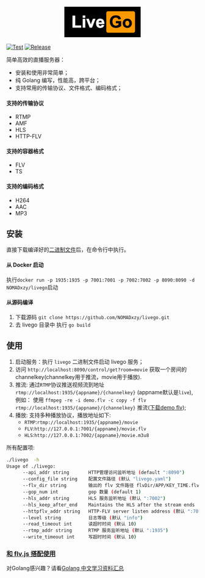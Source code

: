 <p align='center'>
    <img src='./logo.png' width='200px' height='80px'/>
</p>

[![Test](https://github.com/NOMADxzy/livego/workflows/Test/badge.svg)](https://github.com/NOMADxzy/livego/actions?query=workflow%3ATest)
[![Release](https://github.com/NOMADxzy/livego/workflows/Release/badge.svg)](https://github.com/NOMADxzy/livego/actions?query=workflow%3ARelease)

简单高效的直播服务器：
- 安装和使用非常简单；
- 纯 Golang 编写，性能高，跨平台；
- 支持常用的传输协议、文件格式、编码格式；

#### 支持的传输协议
- RTMP
- AMF
- HLS
- HTTP-FLV

#### 支持的容器格式
- FLV
- TS

#### 支持的编码格式
- H264
- AAC
- MP3

## 安装
直接下载编译好的[二进制文件](https://github.com/NOMADxzy/livego/releases)后，在命令行中执行。

#### 从 Docker 启动
执行`docker run -p 1935:1935 -p 7001:7001 -p 7002:7002 -p 8090:8090 -d NOMADxzy/livego`启动

#### 从源码编译
1. 下载源码 `git clone https://github.com/NOMADxzy/livego.git`
2. 去 livego 目录中 执行 `go build`

## 使用
1. 启动服务：执行 `livego` 二进制文件启动 livego 服务；
2. 访问 `http://localhost:8090/control/get?room=movie` 获取一个房间的 channelkey(channelkey用于推流，movie用于播放).
3. 推流: 通过`RTMP`协议推送视频流到地址 `rtmp://localhost:1935/{appname}/{channelkey}` (appname默认是`live`), 例如： 使用 `ffmpeg -re -i demo.flv -c copy -f flv rtmp://localhost:1935/{appname}/{channelkey}` 推流([下载demo flv](https://s3plus.meituan.net/v1/mss_7e425c4d9dcb4bb4918bbfa2779e6de1/mpack/default/demo.flv));
4. 播放: 支持多种播放协议，播放地址如下:
    - `RTMP`:`rtmp://localhost:1935/{appname}/movie`
    - `FLV`:`http://127.0.0.1:7001/{appname}/movie.flv`
    - `HLS`:`http://127.0.0.1:7002/{appname}/movie.m3u8`

所有配置项: 
```bash
./livego  -h
Usage of ./livego:
      --api_addr string       HTTP管理访问监听地址 (default ":8090")
      --config_file string    配置文件路径 (默认 "livego.yaml")
      --flv_dir string        输出的 flv 文件路径 flvDir/APP/KEY_TIME.flv (默认 "tmp")
      --gop_num int           gop 数量 (default 1)
      --hls_addr string       HLS 服务监听地址 (默认 ":7002")
      --hls_keep_after_end    Maintains the HLS after the stream ends
      --httpflv_addr string   HTTP-FLV server listen address (默认 ":7001")
      --level string          日志等级 (默认 "info")
      --read_timeout int      读超时时间 (默认 10)
      --rtmp_addr string      RTMP 服务监听地址 (默认 ":1935")
      --write_timeout int     写超时时间 (默认 10)
```

### [和 flv.js 搭配使用](https://github.com/NOMADxzy/blog/issues/3)

对Golang感兴趣？请看[Golang 中文学习资料汇总](http://go.wuhaolin.cn/)

